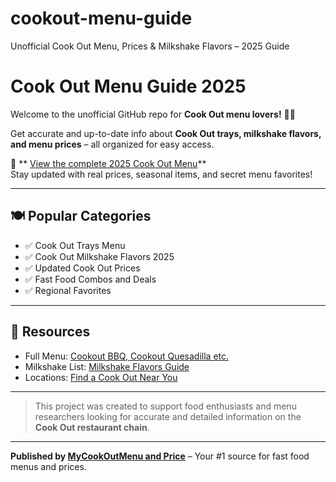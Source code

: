 # cookout-menu-guide
Unofficial Cook Out Menu, Prices &amp; Milkshake Flavors – 2025 Guide
# Cook Out Menu Guide 2025

Welcome to the unofficial GitHub repo for **Cook Out menu lovers!** 🍔🍟

Get accurate and up-to-date info about **Cook Out trays, milkshake flavors, and menu prices** – all organized for easy access.

📌 ** [View the complete 2025 Cook Out Menu](https://www.mycookoutmenu.com)**  
Stay updated with real prices, seasonal items, and secret menu favorites!

---

## 🍽️ Popular Categories

- ✅ Cook Out Trays Menu  
- ✅ Cook Out Milkshake Flavors 2025  
- ✅ Updated Cook Out Prices  
- ✅ Fast Food Combos and Deals  
- ✅ Regional Favorites

---

## 🔗 Resources

- Full Menu: [Cookout BBQ, Cookout Quesadilla etc.](https://www.mycookoutmenu.com/cookout-bbq-menu)  
- Milkshake List: [Milkshake Flavors Guide](https://www.mycookoutmenu.com/cookout-milkshakes-menu)  
- Locations: [Find a Cook Out Near You](https://www.mycookoutmenu.com/cookout-locations-us)

---

> This project was created to support food enthusiasts and menu researchers looking for accurate and detailed information on the **Cook Out restaurant chain**.

---

**Published by [MyCookOutMenu and Price](https://www.mycookoutmenu.com/cookout-north-carolina/)** – Your #1 source for fast food menus and prices.


